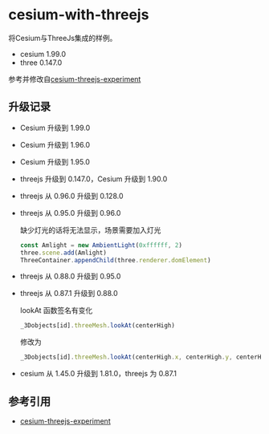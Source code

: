 # cesium-with-threejs

将Cesium与ThreeJs集成的样例。

* cesium 1.99.0
* three 0.147.0

参考并修改自[cesium-threejs-experiment](https://github.com/CesiumGS/cesium-threejs-experiment)

## 升级记录

* Cesium 升级到 1.99.0
* Cesium 升级到 1.96.0
* Cesium 升级到 1.95.0
* threejs 升级到 0.147.0，Cesium 升级到 1.90.0
* threejs 从 0.96.0 升级到 0.128.0
* threejs 从 0.95.0 升级到 0.96.0

    缺少灯光的话将无法显示，场景需要加入灯光
  
    ```js
    const Amlight = new AmbientLight(0xffffff, 2)
    three.scene.add(Amlight)
    ThreeContainer.appendChild(three.renderer.domElement)
    ```

* threejs 从 0.88.0 升级到 0.95.0
* threejs 从 0.87.1 升级到 0.88.0

    lookAt 函数签名有变化
  
    ```js
    _3Dobjects[id].threeMesh.lookAt(centerHigh)
    ```

    修改为

    ```js
   _3Dobjects[id].threeMesh.lookAt(centerHigh.x, centerHigh.y, centerHigh.z)
    ```

* cesium 从 1.45.0 升级到 1.81.0，threejs 为 0.87.1

## 参考引用

* [cesium-threejs-experiment](https://github.com/CesiumGS/cesium-threejs-experiment)
